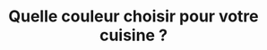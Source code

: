 ---
  template: 0
  type: "0"
  titre: "Quelle couleur choisir pour votre cuisine ?"
  titreMEA: "Quelle couleur choisir pour votre cuisine ?"
  surTitre: ""
  tempsLecture: ""
  libelleType: "Article"
  url: "/c/magazine/inspirations-tendances/quelle-couleur-choisir-pour-votre-cuisine"
  thematiques: "Rénovation,Déco"
  piecesHabitation: "Cuisine"
  produits: "Meuble de cuisine,Eléctroménager,Evier,Placard et rangement"
  sujets: ""
  tags: ""
  visuelMea: null
  visuelDesktop: 
    url: "/img/contrib/31949891598061f8/couleur cuisine.jpg"
    alt: "Couleur cuisine"
  visuelMobile: null
  title: "Quelle couleur choisir pour votre cuisine ?"
  permalink: "articles//c/magazine/inspirations-tendances/quelle-couleur-choisir-pour-votre-cuisine"
  layout: "post"
  lang: "fr-fr"
---